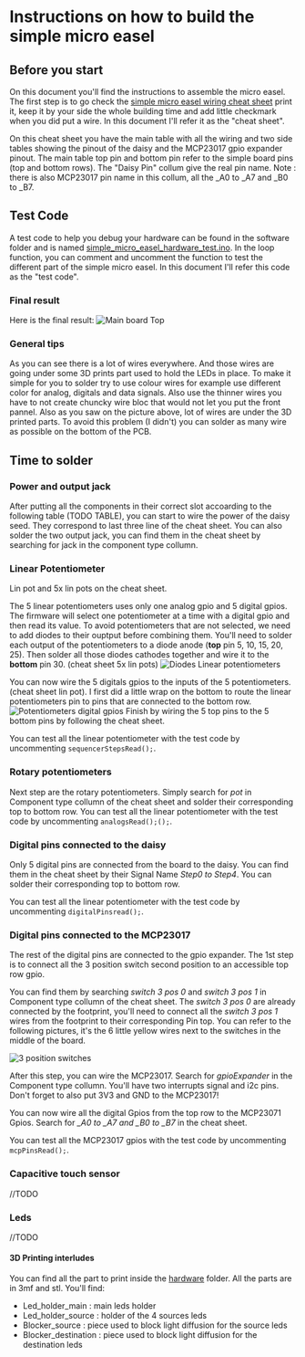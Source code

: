 # Instructions on how to build the simple micro easel

## Before you start
On this document you'll find the instructions to assemble the micro easel. The first step is to go check the [simple micro easel wiring cheat sheet](simple_micro_easel_wiring_cheat_sheet.pdf) print it, keep it by your side the whole building time and add little checkmark when you did put a wire. In this document I'll refer it as the "cheat sheet".

On this cheat sheet you have the main table with all the wiring and two side tables showing the pinout of the daisy and the MCP23017 gpio expander pinout.
The main table top pin and bottom pin refer to the simple board pins (top and bottom rows). The "Daisy Pin" collum give the real pin name. Note : there is also MCP23017 pin name in this collum, all the \_A0 to \_A7 and \_B0 to \_B7.

## Test Code

A test code to help you debug your hardware can be found in the software folder and is named [simple_micro_easel_hardware_test.ino](software/simple_micro_easel_hardware_test/simple_micro_easel_hardware_test.ino). In the loop function, you can comment and uncomment the function to test the different part of the simple micro easel. In this document I'll refer this code as the "test code".

### Final result
Here is the final result: 
![Main board Top](ressources/pictures/Instructions%20(1).jpg)

### General tips
As you can see there is a lot of wires everywhere. And those wires are going under some 3D prints part used to hold the LEDs in place. To make it simple for you to solder try to use colour wires for example use different color for analog, digitals and data signals. Also use the thinner wires you have to not create chuncky wire bloc that would not let you put the front pannel. Also as you saw on the picture above, lot of wires are under the 3D printed parts. To avoid this problem (I didn't) you can solder as many wire as possible on the bottom of the PCB.

## Time to solder

### Power and output jack
After putting all the components in their correct slot accoarding to the following table (TODO TABLE), you can start to wire the power of the daisy seed. They correspond to last three line of the cheat sheet.
You can also solder the two output jack, you can find them in the cheat sheet by searching for jack in the component type collumn.

### Linear Potentiometer

Lin pot and 5x lin pots on the cheat sheet.

The 5 linear potentiometers uses only one analog gpio and 5 digital gpios. The firmware will select one potentiometer at a time with a digital gpio and then read its value. To avoid potentiometers that are not selected, we need to add diodes to their ouptput before combining them.
You'll need to solder each output of the potentiometers to a diode anode (**top** pin 5, 10, 15, 20, 25). Then solder all those diodes cathodes together and wire it to the **bottom** pin 30. (cheat sheet 5x lin pots)
![Diodes Linear potentiometers](ressources/pictures/Instructions%20(3).jpg)

You can now wire the 5 digitals gpios to the inputs of the 5 potentiometers. (cheat sheet lin pot). I first did a little wrap on the bottom to route the linear potentiometers pin to pins that are connected to the bottom row. 
![Potentiometers digital gpios](ressources/pictures/Instructions%20(7).jpg)
Finish by wiring the 5 top pins to the 5 bottom pins by following the cheat sheet.

You can test all the linear potentiometer with the test code by uncommenting ```sequencerStepsRead();```.

### Rotary potentiometers

Next step are the rotary potentiometers. Simply search for _pot_ in Component type collumn of the cheat sheet and solder their corresponding top to bottom row.
You can test all the linear potentiometer with the test code by uncommenting ```analogsRead();();```.

### Digital pins connected to the daisy

Only 5 digital pins are connected from the board to the daisy. You can find them in the cheat sheet by their Signal Name _Step0 to Step4_. You can solder their corresponding top to bottom row.

You can test all the linear potentiometer with the test code by uncommenting ```digitalPinsread();```.

### Digital pins connected to the MCP23017 

The rest of the digital pins are connected to the gpio expander. The 1st step is to connect all the 3 position switch second position to an accessible top row gpio.

You can find them by searching _switch 3 pos 0_ and _switch 3 pos 1_ in Component type collumn of the cheat sheet. The _switch 3 pos 0_ are already connected by the footprint, you'll need to connect all the _switch 3 pos 1_  wires from the footprint to their corresponding Pin top. You can refer to the following pictures, it's the 6 little yellow wires next to the switches in the middle of the board. 

![3 position switches](ressources/pictures/Instructions%20(8).jpg)

After this step, you can wire the MCP23017. Search for _gpioExpander_ in the Component type collumn. You'll have two interrupts signal and i2c pins. Don't forget to also put 3V3 and GND to the MCP23017!

You can now wire all the digital Gpios from the top row to the MCP23071 Gpios.  Search for _\_A0 to \_A7 and \_B0 to \_B7_ in the cheat sheet.

You can test all the MCP23017 gpios with the test code by uncommenting ```mcpPinsRead();```.

### Capacitive touch sensor

//TODO

### Leds

//TODO

#### 3D Printing interludes

You can find all the part to print inside the [hardware](hardware) folder. All the parts are in 3mf and stl. You'll find:
- Led_holder_main : main leds holder
- Led_holder_source : holder of the 4 sources leds
- Blocker_source : piece used to block light diffusion for the source leds
- Blocker_destination : piece used to block light diffusion for the destination leds
